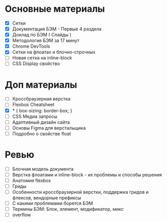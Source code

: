 # Основные материалы
- [x] Сетки
- [x] Документация БЭМ - Первые 4 раздела
- [x] Доклад по БЭМ ( Слайды )
- [x] Методология БЭМ за 17 минут
- [x] Chrome DevTools
- [x] Сетки на флоатах и блочно-строчных
- [ ] Новая сетка на inline-block
- [ ] CSS Display свойство

# Доп материалы
- [ ] Кроссбраузерная верстка
- [ ] Flexbox Cheatsheet
- [x] \* { box-sizing: border-box; }
- [ ] CSS Медиа запросы
- [ ] Адаптивный дизайн сайта
- [ ] Основы Figma для верстальщика
- [ ] Подробно о свойстве float

# Ревью
- [ ] Блочная модель документа
- [ ] Верстка флоатами и inline-block - их проблемы и способы решения
- [ ] Анатомия flexbox
- [ ] Гриды
- [ ] Особенности кроссбраузерной верстки, поддержка гридов и флексов, вендорные префиксы
- [ ] С какими проблемами борется БЭМ
- [ ] Термины БЭМ: Блок, элемент, модификатор, микс
- [ ] overflow
